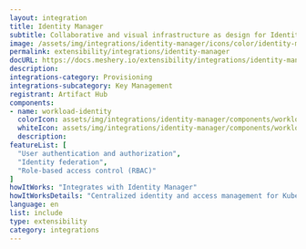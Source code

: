 ```yaml
---
layout: integration
title: Identity Manager
subtitle: Collaborative and visual infrastructure as design for Identity Manager
image: /assets/img/integrations/identity-manager/icons/color/identity-manager-color.svg
permalink: extensibility/integrations/identity-manager
docURL: https://docs.meshery.io/extensibility/integrations/identity-manager
description: 
integrations-category: Provisioning
integrations-subcategory: Key Management
registrant: Artifact Hub
components: 
- name: workload-identity
  colorIcon: assets/img/integrations/identity-manager/components/workload-identity/icons/color/workload-identity-color.svg
  whiteIcon: assets/img/integrations/identity-manager/components/workload-identity/icons/white/workload-identity-white.svg
  description: 
featureList: [
  "User authentication and authorization",
  "Identity federation",
  "Role-based access control (RBAC)"
]
howItWorks: "Integrates with Identity Manager"
howItWorksDetails: "Centralized identity and access management for Kubernetes clusters"
language: en
list: include
type: extensibility
category: integrations
---
```

